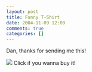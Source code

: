 ```yaml
---
layout: post
title: Funny T-Shirt
date: 2004-11-09 12:00
comments: true
categories: []
---
```

Dan, thanks for sending me this!

<a href="http://www.tshirthell.com/store/product.php?productid=374"><img src="http://www.tshirthell.com/shirts/products/a374/a374.gif" border="0"></a>
Click if you wanna buy it!
